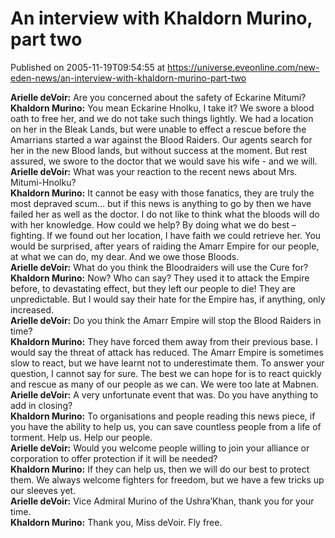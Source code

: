 # An interview with Khaldorn Murino, part two
Published on 2005-11-19T09:54:55 at https://universe.eveonline.com/new-eden-news/an-interview-with-khaldorn-murino-part-two

**Arielle deVoir:** Are you concerned about the safety of Eckarine Mitumi?  
**Khaldorn Murino:** You mean Eckarine Hnolku, I take it? We swore a blood oath to free her, and we do not take such things lightly. We had a location on her in the Bleak Lands, but were unable to effect a rescue before the Amarrians started a war against the Blood Raiders. Our agents search for her in the new Blood lands, but without success at the moment. But rest assured, we swore to the doctor that we would save his wife - and we will.  
**Arielle deVoir:** What was your reaction to the recent news about Mrs. Mitumi-Hnolku?  
**Khaldorn Murino:** It cannot be easy with those fanatics, they are truly the most depraved scum… but if this news is anything to go by then we have failed her as well as the doctor. I do not like to think what the bloods will do with her knowledge. How could we help? By doing what we do best – fighting. If we found out her location, I have faith we could retrieve her. You would be surprised, after years of raiding the Amarr Empire for our people, at what we can do, my dear. And we owe those Bloods.  
**Arielle deVoir:** What do you think the Bloodraiders will use the Cure for?  
**Khaldorn Murino:** Now? Who can say? They used it to attack the Empire before, to devastating effect, but they left our people to die! They are unpredictable. But I would say their hate for the Empire has, if anything, only increased.  
**Arielle deVoir:** Do you think the Amarr Empire will stop the Blood Raiders in time?  
**Khaldorn Murino:** They have forced them away from their previous base. I would say the threat of attack has reduced. The Amarr Empire is sometimes slow to react, but we have learnt not to underestimate them. To answer your question, I cannot say for sure. The best we can hope for is to react quickly and rescue as many of our people as we can. We were too late at Mabnen.  
**Arielle deVoir:** A very unfortunate event that was. Do you have anything to add in closing?  
**Khaldorn Murino:** To organisations and people reading this news piece, if you have the ability to help us, you can save countless people from a life of torment. Help us. Help our people.   
**Arielle deVoir:** Would you welcome people willing to join your alliance or corporation to offer protection if it will be needed?   
**Khaldorn Murino:** If they can help us, then we will do our best to protect them. We always welcome fighters for freedom, but we have a few tricks up our sleeves yet.   
**Arielle deVoir:** Vice Admiral Murino of the Ushra’Khan, thank you for your time.   
**Khaldorn Murino:** Thank you, Miss deVoir. Fly free.
